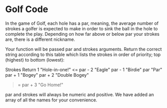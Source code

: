 # Golf Code
In the game of Golf, each hole has a par, meaning, the average number of strokes a golfer is expected to make in order to sink the ball in the hole to complete the play. Depending on how far above or below par your strokes are, there is a different nickname.

Your function will be passed par and strokes arguments. Return the correct string according to this table which lists the strokes in order of priority; top (highest) to bottom (lowest):

Strokes	      Return
1	           "Hole-in-one!"
<= par - 2	  "Eagle"
par - 1	      "Birdie"
par         	"Par"
par + 1	      "Bogey"
par + 2	       "Double Bogey"
>= par + 3	   "Go Home!"

par and strokes will always be numeric and positive. We have added an array of all the names for your convenience.
